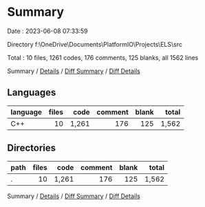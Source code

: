 # Summary

Date : 2023-06-08 07:33:59

Directory f:\\OneDrive\\Documents\\PlatformIO\\Projects\\ELS\\src

Total : 10 files,  1261 codes, 176 comments, 125 blanks, all 1562 lines

Summary / [Details](details.md) / [Diff Summary](diff.md) / [Diff Details](diff-details.md)

## Languages
| language | files | code | comment | blank | total |
| :--- | ---: | ---: | ---: | ---: | ---: |
| C++ | 10 | 1,261 | 176 | 125 | 1,562 |

## Directories
| path | files | code | comment | blank | total |
| :--- | ---: | ---: | ---: | ---: | ---: |
| . | 10 | 1,261 | 176 | 125 | 1,562 |

Summary / [Details](details.md) / [Diff Summary](diff.md) / [Diff Details](diff-details.md)